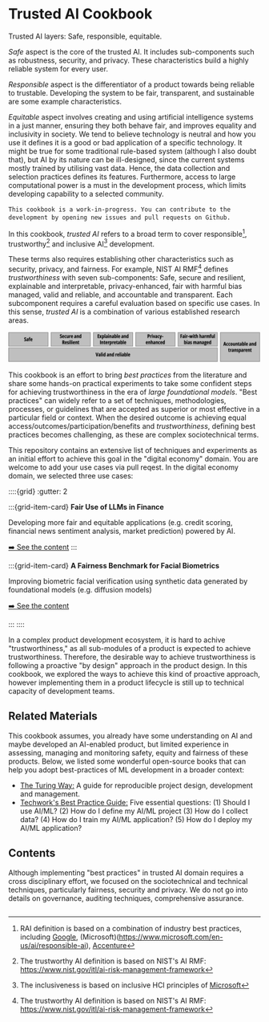 # Trusted AI Cookbook

Trusted AI layers: Safe, responsible, equitable.

_Safe_ aspect is the core of the trusted AI. It includes sub-components such as robustness, security, and privacy. These characteristics build a highly reliable system for every user.

_Responsible_ aspect is the differentiator of a product towards being reliable to trustable. Developing the system to be fair, transparent, and sustainable are some example characteristics. 

_Equitable_ aspect involves creating and using artificial intelligence systems in a just manner, ensuring they both behave fair, and improves equality and inclusivity in society. We tend to believe technology is neutral and how you use it defines it is a good or bad application of a specific technology. It might be true for some traditional rule-based system (although I also doubt that), but AI by its nature can be ill-designed, since the current systems mostly trained by utilising vast data. Hence, the data collection and selection practices defines its features. Furthermore, access to large computational power is a must in the development process, which limits developing capability to a selected community.

```{note}
This cookbook is a work-in-progress. You can contribute to the development by opening new issues and pull requests on Github.
```

In this cookbook, *trusted AI* refers to a broad term to cover responsible[^rai], trustworthy[^airmf] and inclusive AI[^iai] development.

These terms also requires establishing other characteristics such as security, privacy, and fairness. For example, NIST AI RMF[^airmf] defines *trustworthiness* with seven sub-components: Safe, secure and resilient, explainable and interpretable, privacy-enhanced, fair with harmful bias managed, valid and reliable, and accountable and transparent. Each subcomponent requires a careful evaluation based on specific use cases. In this sense, *trusted AI* is a combination of various established research areas.

![NIST Trustworthy AI Characteristics](./media/nist-trustworthy.png)

This cookbook is an effort to bring *best practices* from the literature and share some hands-on practical experiments to take some confident steps for achieving trustworthiness in the era of *large foundational models*. "Best practices" can widely refer to a set of techniques, methodologies, processes, or guidelines that are accepted as superior or most effective in a particular field or context. When the desired outcome is achieving equal access/outcomes/participation/benefits and *trustworthiness*, defining best practices becomes challenging, as these are complex sociotechnical terms.

This repository contains an extensive list of techniques and experiments as an initial effort to achieve this goal in the "digital economy" domain. You are welcome to add your use cases via pull reqest. In the digital economy domain, we selected three use cases:

::::{grid}
:gutter: 2

:::{grid-item-card}
**Fair Use of LLMs in Finance**

Developing more fair and equitable applications (e.g. credit scoring, financial news sentiment analysis, market prediction) powered by AI.

[➡️ See the content](./usecases/finance/introduction.md)
:::

:::{grid-item-card}
**A Fairness Benchmark for Facial Biometrics**

Improving biometric facial verification using synthetic data generated by foundational models (e.g. diffusion models)

[➡️ See the content](./usecases/biometrics/introduction.md)

:::
::::

In a complex product development ecosystem, it is hard to achive "trustworthiness," as all sub-modules of a product is expected to achieve trustworthiness. Therefore, the desirable way to achieve trustworthiness is following a proactive "by design" approach in the product design. In this cookbook, we explored the ways to achieve this kind of proactive approach, however implementing them in a product lifecycle is still up to technical capacity of development teams.

## Related Materials

This cookbook assumes, you already have some understanding on AI and maybe developed an AI-enabled product, but limited experience in assessing, managing and monitoring safety, equity and fairness of these products. Below, we listed some wonderful open-source books that can help you adopt best-practices of ML development in a broader context:

- [The Turing Way:](https://book.the-turing-way.org/index.html) A guide for reproducible project design, development and management.
- [Techwork's Best Practice Guide:](https://techworkshub.github.io/best-practice-guide/index.html) Five essential questions: (1) Should I use AI/ML? (2) How do I define my AI/ML project (3) How do I collect data? (4) How do I train my AI/ML application? (5) How do I deploy my AI/ML application?

## Contents

Although implementing "best practices" in trusted AI domain requires a cross disciplinary effort, we focused on the sociotechnical and technical techniques, particularly fairness, security and privacy. We do not go into details on governance, auditing techniques, comprehensive assurance.

```{tableofcontents}
```

[^airmf]: The trustworthy AI definition is based on NIST's AI RMF: https://www.nist.gov/itl/ai-risk-management-framework
[^rai]: RAI definition is based on a combination of industry best practices, including [Google](https://research.google/teams/responsible-ai/), (Microsoft)(https://www.microsoft.com/en-us/ai/responsible-ai), [Accenture](https://www.accenture.com/gb-en/case-studies/data-ai/blueprint-responsible-ai)
[^iai]: The inclusiveness is based on inclusive HCI principles of [Microsoft](https://inclusive.microsoft.design/)